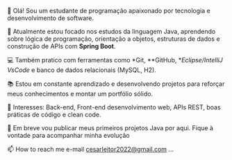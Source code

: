 👋 Olá! Sou um estudante de programação apaixonado por tecnologia e desenvolvimento de software.

🚀 Atualmente estou focado nos estudos da linguagem Java, aprendendo sobre lógica de programação, orientação a objetos, estruturas de dados e construção de APIs com **Spring Boot**.

💻 Também pratico com ferramentas como *Git, **GitHub, **Eclipse/IntelliJ* *VsCode* e banco de dados relacionais (MySQL, H2).

📚 Estou em constante aprendizado e desenvolvendo projetos para reforçar meus conhecimentos e montar um portfólio sólido.

🧠 Interesses: Back-end, Front-end desenvolvimento web, APIs REST, boas práticas de código e clean code.

📌 Em breve vou publicar meus primeiros projetos Java por aqui. Fique à vontade para acompanhar minha evolução
 
 📫 How to reach me e-mail cesarleitor2022@gmail.com ...

<!---
Cesarleitor/Cesarleitor is a ✨ special ✨ repository because its `README.md` (this file) appears on your GitHub profile.
You can click the Preview link to take a look at your changes.
--->
